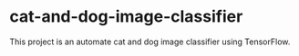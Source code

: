 # cat-and-dog-image-classifier
This project is an automate cat and dog image classifier using TensorFlow.

